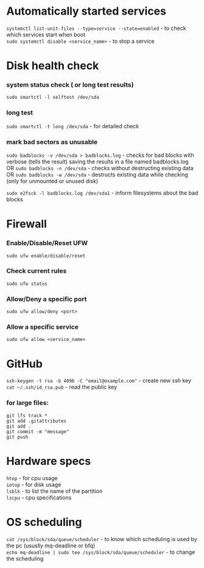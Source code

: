 # Automatically started services
``systemctl list-unit-files --type=service --state=enabled`` - to check which services start when boot  
``sudo systemctl disable <service_name>`` - to stop a service  

# Disk health check
### system status check ( or long test results)
``sudo smartctl -l selftest /dev/sda``
### long test
``sudo smartctl -t long /dev/sda`` - for detailed check
### mark bad sectors as unusable
``sudo badblocks -v /dev/sda > badblocks.log`` - checks for bad blocks with verbose (tells the result) saving the results in a file named badblocks.log  
OR ``sudo badblocks -n /dev/sda`` - checks without destructing existing data  
OR ``sudo badblocks -w /dev/sda`` - destructs existing data while checking (only for unmounted or unused disk)  


``sudo e2fsck -l badblocks.log /dev/sda1`` - inform filesystems about the bad blocks  

# Firewall
### Enable/Disable/Reset UFW
``sudo ufw enable/disable/reset``
### Check current rules
``sudo ufw status``
### Allow/Deny a specific port
``sudo ufw allow/deny <port>``
### Allow a specific service
``sudo ufw allow <service_name>``

# GitHub
``ssh-keygen -t rsa -b 4096 -C "email@example.com"`` - create new ssh key  
``cat ~/.ssh/id_rsa.pub`` - read the public key  

### for large files:
``git lfs track *``  
``git add .gitattributes``  
``git add .``  
``git commit -m "message"``  
``git push``  

# Hardware specs
``htop`` - for cpu usage  
``iotop`` - for disk usage  
``lsblk`` - to list the name of the partition  
``lscpu`` - cpu specifications  

# OS scheduling
``cat /sys/block/sda/queue/scheduler`` - to know which scheduling is used by the pc (ususlly mq-deadline or bfq)  
``echo mq-deadline | sudo tee /sys/block/sda/queue/scheduler`` - to change the scheduling  



